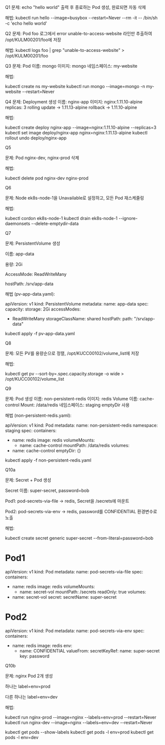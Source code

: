 Q1
문제:
echo "hello world" 출력 후 종료하는 Pod 생성, 완료되면 자동 삭제

해법:
kubectl run hello --image=busybox --restart=Never --rm -it -- /bin/sh -c 'echo hello world'

Q2
문제:
Pod foo 로그에서 error unable-to-access-website 라인만 추출하여 /opt/KULM00201/foo에 저장

해법:
kubectl logs foo | grep "unable-to-access-website" > /opt/KULM00201/foo

Q3
문제:
Pod 이름: mongo
이미지: mongo
네임스페이스: my-website

해법:

kubectl create ns my-website
kubectl run mongo --image=mongo -n my-website --restart=Never

Q4
문제:
Deployment 생성
이름: nginx-app
이미지: nginx:1.11.10-alpine
replicas: 3
rolling update → 1.11.13-alpine
rollback → 1.11.10-alpine

해법:

kubectl create deploy nginx-app --image=nginx:1.11.10-alpine --replicas=3
kubectl set image deploy/nginx-app nginx=nginx:1.11.13-alpine
kubectl rollout undo deploy/nginx-app

Q5

문제:
Pod nginx-dev, nginx-prod 삭제

해법:

kubectl delete pod nginx-dev nginx-prod

Q6

문제:
Node ek8s-node-1을 Unavailable로 설정하고, 모든 Pod 재스케줄링

해법:

kubectl cordon ek8s-node-1
kubectl drain ek8s-node-1 --ignore-daemonsets --delete-emptydir-data

Q7

문제:
PersistentVolume 생성

이름: app-data

용량: 2Gi

AccessMode: ReadWriteMany

hostPath: /srv/app-data

해법 (pv-app-data.yaml):

apiVersion: v1
kind: PersistentVolume
metadata:
  name: app-data
spec:
  capacity:
    storage: 2Gi
  accessModes:
  - ReadWriteMany
  storageClassName: shared
  hostPath:
    path: "/srv/app-data"

kubectl apply -f pv-app-data.yaml

Q8

문제:
모든 PV를 용량순으로 정렬, /opt/KUCC00102/volume_list에 저장

해법:

kubectl get pv --sort-by=.spec.capacity.storage -o wide > /opt/KUCC00102/volume_list

Q9

문제:
Pod 생성
이름: non-persistent-redis
이미지: redis
Volume 이름: cache-control
Mount: /data/redis
네임스페이스: staging
emptyDir 사용

해법 (non-persistent-redis.yaml):

apiVersion: v1
kind: Pod
metadata:
  name: non-persistent-redis
  namespace: staging
spec:
  containers:
  - name: redis
    image: redis
    volumeMounts:
    - name: cache-control
      mountPath: /data/redis
  volumes:
  - name: cache-control
    emptyDir: {}

kubectl apply -f non-persistent-redis.yaml

Q10a

문제:
Secret + Pod 생성

Secret 이름: super-secret, password=bob

Pod1: pod-secrets-via-file → redis, Secret을 /secrets에 마운트

Pod2: pod-secrets-via-env → redis, password를 CONFIDENTIAL 환경변수로 노출

해법:

kubectl create secret generic super-secret --from-literal=password=bob

# Pod1
apiVersion: v1
kind: Pod
metadata:
  name: pod-secrets-via-file
spec:
  containers:
  - name: redis
    image: redis
    volumeMounts:
    - name: secret-vol
      mountPath: /secrets
      readOnly: true
  volumes:
  - name: secret-vol
    secret:
      secretName: super-secret

# Pod2
apiVersion: v1
kind: Pod
metadata:
  name: pod-secrets-via-env
spec:
  containers:
  - name: redis
    image: redis
    env:
    - name: CONFIDENTIAL
      valueFrom:
        secretKeyRef:
          name: super-secret
          key: password

Q10b

문제:
nginx Pod 2개 생성

하나는 label=env=prod

다른 하나는 label=env=dev

해법:

kubectl run nginx-prod --image=nginx --labels=env=prod --restart=Never
kubectl run nginx-dev --image=nginx --labels=env=dev --restart=Never

kubectl get pods --show-labels
kubectl get pods -l env=prod
kubectl get pods -l env=dev
